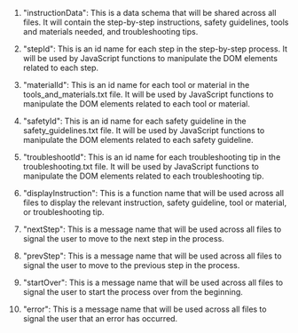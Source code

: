 1. "instructionData": This is a data schema that will be shared across all files. It will contain the step-by-step instructions, safety guidelines, tools and materials needed, and troubleshooting tips.

2. "stepId": This is an id name for each step in the step-by-step process. It will be used by JavaScript functions to manipulate the DOM elements related to each step.

3. "materialId": This is an id name for each tool or material in the tools_and_materials.txt file. It will be used by JavaScript functions to manipulate the DOM elements related to each tool or material.

4. "safetyId": This is an id name for each safety guideline in the safety_guidelines.txt file. It will be used by JavaScript functions to manipulate the DOM elements related to each safety guideline.

5. "troubleshootId": This is an id name for each troubleshooting tip in the troubleshooting.txt file. It will be used by JavaScript functions to manipulate the DOM elements related to each troubleshooting tip.

6. "displayInstruction": This is a function name that will be used across all files to display the relevant instruction, safety guideline, tool or material, or troubleshooting tip.

7. "nextStep": This is a message name that will be used across all files to signal the user to move to the next step in the process.

8. "prevStep": This is a message name that will be used across all files to signal the user to move to the previous step in the process.

9. "startOver": This is a message name that will be used across all files to signal the user to start the process over from the beginning.

10. "error": This is a message name that will be used across all files to signal the user that an error has occurred.